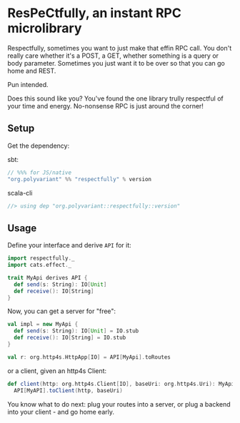 # ResPeCtfully, an instant RPC microlibrary

Respectfully, sometimes you want to just make that effin RPC call. You don't really care whether it's a POST, a GET, whether something is a query or body parameter. Sometimes you just want it to be over so that you can go home and REST.

Pun intended.

Does this sound like you? You've found the one library trully respectful of your time and energy. No-nonsense RPC is just around the corner!

## Setup

Get the dependency:

sbt:

```scala
// %%% for JS/native
"org.polyvariant" %% "respectfully" % version
```

scala-cli

```scala
//> using dep "org.polyvariant::respectfully::version"
```

## Usage

Define your interface and derive `API` for it:

```scala
import respectfully._
import cats.effect._

trait MyApi derives API {
  def send(s: String): IO[Unit]
  def receive(): IO[String]
}
```

Now, you can get a server for "free":

```scala
val impl = new MyApi {
  def send(s: String): IO[Unit] = IO.stub
  def receive(): IO[String] = IO.stub
}

val r: org.http4s.HttpApp[IO] = API[MyApi].toRoutes
```

or a client, given an http4s Client:

```scala
def client(http: org.http4s.Client[IO], baseUri: org.http4s.Uri): MyApi =
  API[MyAPI].toClient(http, baseUri)
```

You know what to do next: plug your routes into a server, or plug a backend into your client - and go home early.
